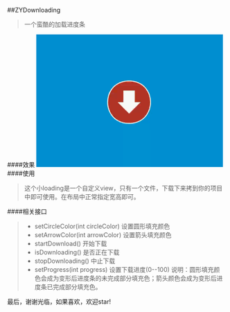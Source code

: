 ##ZYDownloading

>一个蛮酷的加载进度条

####效果
![](https://github.com/zhangyuChen1991/some_sources/blob/master/ZYDownloading/ZYDownloading.gif)
####使用
>这个小loading是一个自定义view，只有一个文件，下载下来拷到你的项目中即可使用。在布局中正常指定宽高即可。

####相关接口
>* setCircleColor(int circleColor) 设置圆形填充颜色
>* setArrowColor(int arrowColor) 设置箭头填充颜色
>* startDownload() 开始下载
>* isDownloading() 是否正在下载
>* stopDownloading() 中止下载
>* setProgress(int progress) 设置下载进度(0--100)
说明：圆形填充颜色会成为变形后进度条的未完成部分填充色；箭头颜色会成为变形后进度条已完成部分填充色。

最后，谢谢光临，如果喜欢，欢迎star!